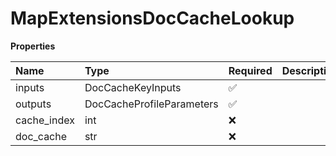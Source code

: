 # MapExtensionsDocCacheLookup

**Properties**

| Name        | Type                      | Required | Description |
| :---------- | :------------------------ | :------- | :---------- |
| inputs      | DocCacheKeyInputs         | ✅       |             |
| outputs     | DocCacheProfileParameters | ✅       |             |
| cache_index | int                       | ❌       |             |
| doc_cache   | str                       | ❌       |             |

